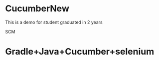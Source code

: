 # CucumberNew

This is a demo for student graduated in 2 years

SCM


# Gradle+Java+Cucumber+selenium
